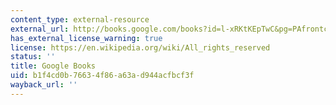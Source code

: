 ```yaml
---
content_type: external-resource
external_url: http://books.google.com/books?id=l-xRKtKEpTwC&pg=PAfrontcover#v=onepage
has_external_license_warning: true
license: https://en.wikipedia.org/wiki/All_rights_reserved
status: ''
title: Google Books
uid: b1f4cd0b-7663-4f86-a63a-d944acfbcf3f
wayback_url: ''
---
```

